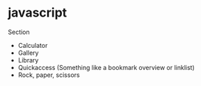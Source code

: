 # javascript

Section

- Calculator
- Gallery
- Library
- Quickaccess (Something like a bookmark overview or linklist)
- Rock, paper, scissors

